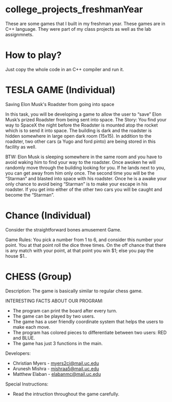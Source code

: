 # college_projects_freshmanYear

These are some games that I built in my freshman year. These games are in C++ language. They were part of my class projects as well as the lab assignmnets. 

# How to play?
Just copy the whole code in an C++ compiler and run it. 


# TESLA GAME (Individual)

Saving Elon Musk's Roadster from going into space
 
In this task, you will be developing a game to allow the user to “save” Elon Musk’s prized Roadster from being sent into space. 
The Story:
You find your way to SpaceX the night before the Roadster is mounted atop the rocket which is to send it into space.  The building is dark and the roadster is hidden somewhere in large open dark room (15x15).  In addition to the roadster, two other cars (a Yugo and ford pinto) are being stored in this facility as well. 

BTW: Elon Musk is sleeping somewhere in the same room and you have to avoid waking him to find your way to the roadster. Once awoken he will randomly move through the building looking for you. If he lands next to you, you can get away from him only once. The second time you will be the “Starman” and blasted into space with his roadster. Once he is a awake your only chance to avoid being “Starman” is to make your escape in his roadster. If you get into either of the other two cars you will be caught and become the “Starman”.

# Chance (Individual)

Consider the straightforward bones amusement Game. 

Game Rules: You pick a number from 1 to 6, and consider this number your point. You at that point roll the dice three times. On the off chance that there is any match with your point, at that point you win $1; else you pay the house $1..

# CHESS (Group)

Description: The game is basically similar to regular chess game.

INTERESTING FACTS ABOUT OUR PROGRAM:

- The program can print the board after every turn.
- The game can be played by two users.
- The game has a user friendly coordinate system that helps the users to make each move.
- The program has colored pieces to differentiate between two users: RED and BLUE.
- The game has just 3 functions in the main.

Developers:
- Christian Myers - myers2ci@mail.uc.edu
- Arunesh Mishra - mishraa5@mail.uc.edu
- Matthew Elaban - elabanmc@mail.uc.edu

Special Instructions:

- Read the intruction throughout the game carefully.
